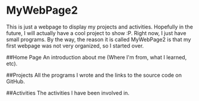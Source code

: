 # MyWebPage2

This is just a webpage to display my projects and activities. Hopefully in the future, I will actually have a cool project to show :P. 
Right now, I just have small programs. By the way, the reason it is called MyWebPage2 is that my first webpage was not very organized, so I started over.

##Home Page
An introduction about me (Where I'm from, what I learned, etc).

##Projects
All the programs I wrote and the links to the source code on GitHub.

##Activities
The activities I have been involved in.
